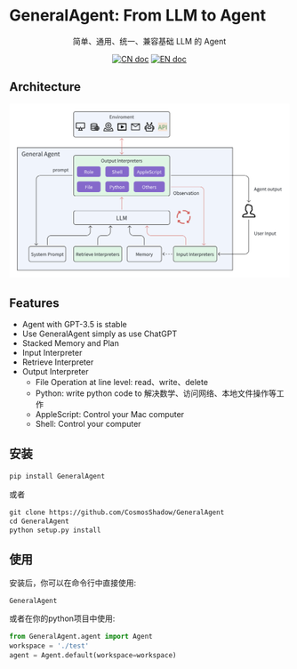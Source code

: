 # GeneralAgent: From LLM to Agent
<p align="center">简单、通用、统一、兼容基础 LLM 的 Agent</p>

<p align="center">
<a href="docs/README_CN.md"><img src="https://img.shields.io/badge/文档-中文版-blue.svg" alt="CN doc"></a>
<a href="README.md"><img src="https://img.shields.io/badge/document-English-blue.svg" alt="EN doc"></a>
</p>

## Architecture

![Architecture](docs/images/Architecture.png)

## Features

  - Agent with GPT-3.5 is stable
  - Use GeneralAgent simply as use ChatGPT
  - Stacked Memory and Plan
  - Input Interpreter
  - Retrieve Interpreter
  - Output Interpreter
      - File Operation at line level: read、write、delete
      - Python: write python code to 解决数学、访问网络、本地文件操作等工作
      - AppleScript: Control your Mac computer
      - Shell: Control your computer

## 安装

```bash
pip install GeneralAgent
```

或者

```shell
git clone https://github.com/CosmosShadow/GeneralAgent
cd GeneralAgent
python setup.py install
```



## 使用

安装后，你可以在命令行中直接使用:

```bash
GeneralAgent
```

或者在你的python项目中使用: 

```python
from GeneralAgent.agent import Agent
workspace = './test'
agent = Agent.default(workspace=workspace)

```
